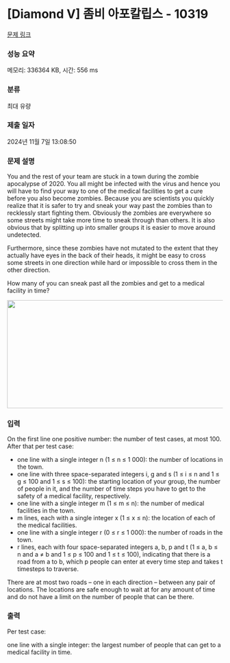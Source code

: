 # [Diamond V] 좀비 아포칼립스 - 10319 

[문제 링크](https://www.acmicpc.net/problem/10319) 

### 성능 요약

메모리: 336364 KB, 시간: 556 ms

### 분류

최대 유량

### 제출 일자

2024년 11월 7일 13:08:50

### 문제 설명

<p>You and the rest of your team are stuck in a town during the zombie apocalypse of 2020. You all might be infected with the virus and hence you will have to find your way to one of the medical facilities to get a cure before you also become zombies. Because you are scientists you quickly realize that it is safer to try and sneak your way past the zombies than to recklessly start fighting them. Obviously the zombies are everywhere so some streets might take more time to sneak through than others. It is also obvious that by splitting up into smaller groups it is easier to move around undetected.</p>

<p>Furthermore, since these zombies have not mutated to the extent that they actually have eyes in the back of their heads, it might be easy to cross some streets in one direction while hard or impossible to cross them in the other direction.</p>

<p>How many of you can sneak past all the zombies and get to a medical facility in time?</p>

<p style="text-align:center"><a href="https://xkcd.com/734"><img alt="" src="https://onlinejudgeimages.s3-ap-northeast-1.amazonaws.com/upload/images2/outbreak.png" style="height:252px; width:740px"></a></p>

<p style="text-align:center"> </p>

### 입력 

 <p>On the first line one positive number: the number of test cases, at most 100. After that per test case:</p>

<ul>
	<li>one line with a single integer n (1 ≤ n ≤ 1 000): the number of locations in the town.</li>
	<li>one line with three space-separated integers i, g and s (1 ≤ i ≤ n and 1 ≤ g ≤ 100 and 1 ≤ s ≤ 100): the starting location of your group, the number of people in it, and the number of time steps you have to get to the safety of a medical facility, respectively.</li>
	<li>one line with a single integer m (1 ≤ m ≤ n): the number of medical facilities in the town.</li>
	<li>m lines, each with a single integer x (1 ≤ x ≤ n): the location of each of the medical facilities.</li>
	<li>one line with a single integer r (0 ≤ r ≤ 1 000): the number of roads in the town.</li>
	<li>r lines, each with four space-separated integers a, b, p and t (1 ≤ a, b ≤ n and a ≠ b and 1 ≤ p ≤ 100 and 1 ≤ t ≤ 100), indicating that there is a road from a to b, which p people can enter at every time step and takes t timesteps to traverse.</li>
</ul>

<p>There are at most two roads – one in each direction – between any pair of locations. The locations are safe enough to wait at for any amount of time and do not have a limit on the number of people that can be there.</p>

### 출력 

 <p>Per test case:</p>

<p>one line with a single integer: the largest number of people that can get to a medical facility in time.</p>

